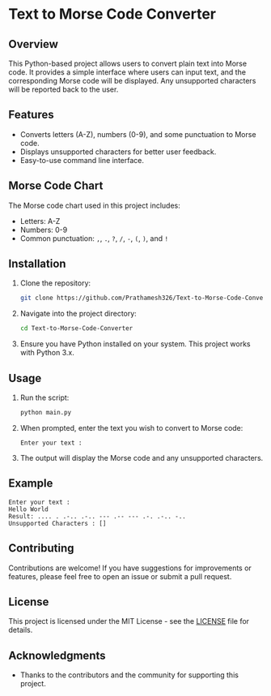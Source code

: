 # Text to Morse Code Converter

## Overview
This Python-based project allows users to convert plain text into Morse code. It provides a simple interface where users can input text, and the corresponding Morse code will be displayed. Any unsupported characters will be reported back to the user.

## Features
- Converts letters (A-Z), numbers (0-9), and some punctuation to Morse code.
- Displays unsupported characters for better user feedback.
- Easy-to-use command line interface.

## Morse Code Chart
The Morse code chart used in this project includes:
- Letters: A-Z
- Numbers: 0-9
- Common punctuation: `,`, `.`, `?`, `/`, `-`, `(`, `)`, and `!`

## Installation
1. Clone the repository:
   ```bash
   git clone https://github.com/Prathamesh326/Text-to-Morse-Code-Converter.git
   ```
2. Navigate into the project directory:
   ```bash
   cd Text-to-Morse-Code-Converter
   ```

3. Ensure you have Python installed on your system. This project works with Python 3.x.

## Usage
1. Run the script:
   ```bash
   python main.py
   ```

2. When prompted, enter the text you wish to convert to Morse code:
   ```
   Enter your text :
   ```
3. The output will display the Morse code and any unsupported characters.

## Example
```plaintext
Enter your text :
Hello World
Result: .... . .-.. .-.. --- .-- --- .-. .-.. -.. 
Unsupported Characters : []
```

## Contributing
Contributions are welcome! If you have suggestions for improvements or features, please feel free to open an issue or submit a pull request.

## License
This project is licensed under the MIT License - see the [LICENSE](LICENSE) file for details.

## Acknowledgments
- Thanks to the contributors and the community for supporting this project.
